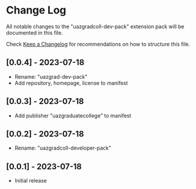 # Change Log

All notable changes to the "uazgradcoll-dev-pack" extension pack will be documented in this file.

Check [Keep a Changelog](http://keepachangelog.com/) for recommendations on how to structure this file.

## [0.0.4] - 2023-07-18

- Rename: "uazgrad-dev-pack"
- Add repository, homepage, license to manifest

## [0.0.3] - 2023-07-18

- Add publisher "uazgraduatecollege" to manifest

## [0.0.2] - 2023-07-18

- Rename: "uazgradcoll-developer-pack"

## [0.0.1] - 2023-07-18

- Initial release
